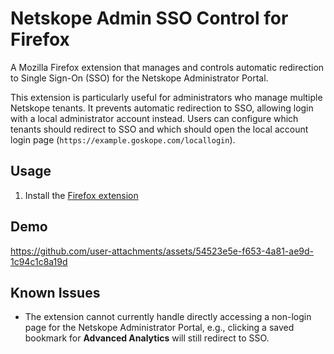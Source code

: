 # Netskope Admin SSO Control for Firefox
A Mozilla Firefox extension that manages and controls automatic redirection to Single Sign-On (SSO) for the Netskope Administrator Portal.

This extension is particularly useful for administrators who manage multiple Netskope tenants. It prevents automatic redirection to SSO, allowing login with a local administrator account instead. Users can configure which tenants should redirect to SSO and which should open the local account login page (`https://example.goskope.com/locallogin`).

## Usage
1. Install the [Firefox extension](Netskope%20Admin%20Portal%20SSO%20Control.xpi)

## Demo
https://github.com/user-attachments/assets/54523e5e-f653-4a81-ae9d-1c94c1c8a19d

## Known Issues
- The extension cannot currently handle directly accessing a non-login page for the Netskope Administrator Portal, e.g., clicking a saved bookmark for **Advanced Analytics** will still redirect to SSO.
